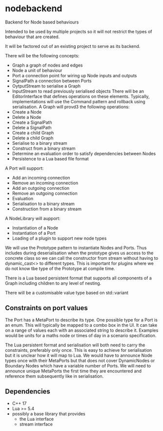 # nodebackend
Backend for Node based behaviours

Intended to be used by multiple projects so it will not restrict the types of behaviour that are created.

It will be factored out of an existing project to serve as its backend.

There will be the following concepts:
* Graph a graph of nodes and edges
* Node a unit of behaviour
* Port a connection point for wiring up Node inputs and outputs
* SignalPath a connection between Ports
* OytputStream to serialise a Graph
* InputStream to read previously serialised objects
There will be an EditorInterface that defines operations on these elements.
Typically, implementations will use the Command pattern and rollback using serialisation.
A Graph will provd3 the following operations:
* Create a Node
* Delete a Node 
* Create a SignalPath 
* Delete a SignalPath 
* Create a child Graph
* Delete a child Graph
* Serialise to a binary stream
* Construct from a binary stream
* Determine an evaluation order to satisfy dependencies between Nodes
* Persistence to a Lua based file format

A Port will support:
* Add an incoming connection
* Remove an incoming connection
* Add an outgoing connection
* Remove an outgoing connection
* Evaluation
* Serialisation to a binary stream
* Construction from a binary stream

A NodeLibrary will aupport:
* Instantiation of a Node
* Instantiation of a Port
* Loading of a plugin to support new node types

We will use the Prototype pattern to instantiate Nodes and Ports.  Thus includes during deserialisation when the prototype gives us access to the concrete class so we can call the constructor from stream without having to dynamic_cast<> to different types.  This is important for plugins where we do not know tbe type of the Prototype at compile time.

There is a Lua based persistent format that supports all components of a Graph including children to any level of nesting.

There will be a customisable value type based on std::variant

## Constraints on port values
The Port has a MetaPort to describe its type.  One possible type for a Port is an enum.  This will typically be mapped to a combo box in the UI.  It can take on a range of values each with an associated string to describe it.  Examples would be units for a maths node or times of day in a scenario specification.

The Lua persistent format and serialisation will both need to carry the constraints, preferably only once.  This is easy to achieve for serialisation but it is unclear how it will map to Lua.  We would have to announce Node types once with their MetaPorts but that does not cover DynamicNodes or Boundary Nodes which have a variable number of Ports.  We will need to announce unique MetaPorts the first time they are encountered and reference them subsequently like in serialisation.

## Dependencies

* C++ 17
* Lua >= 5.4
* possibly a base library that provides   
  * the Lua interface
  * stream interface


